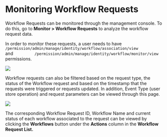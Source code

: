 # Monitoring Workflow Requests

Workflow Requests can be monitored through the management console. To do
this, go to **Monitor \> Workflow Requests** to analyze the workflow
request data.

In order to monitor these requests, a user needs to have
`          /permission/admin/manage/identity/workflow/association/view         `
and
`          /permission/admin/manage/identity/workflow/monitor/view         `
permissions.

![]( ../../assets/img/103330293/103330295.png) 

Workflow requests can also be filtered based on the request type, the
status of the Workflow request and based on the timestamp that the
requests were triggered or requests updated. In addition, Event Type
(user store operation) and request parameters can be viewed through this
page.

![]( ../../assets/img/103330293/103330294.png)

The corresponding Workflow Request ID, Workflow Name and current status
of each workflow associated to the request can be viewed by clicking the
**Workflows** button under the **Actions** column in the **Workflow
Request List.**
